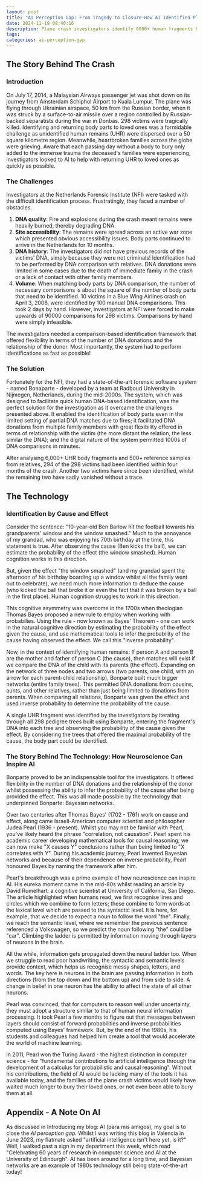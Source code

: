 ```yaml
---
layout: post
title: "AI Perception Gap: From Tragedy to Closure—How AI Identified Plane Crash Victims"
date: 2024-11-19 08:40:16
description: Plane crash investigators identify 6000+ human fragments by harnessing neuroscience-inspired AI and centuries-old mathematics.
tags: 
categories: ai-perception-gap
---
```


## The Story Behind The Crash

### Introduction

On July 17, 2014, a Malaysian Airways passenger jet was shot down on its journey from Amsterdam Schiphol Airport to Kuala Lumpur. The plane was flying through Ukrainian airspace, 50 km from the Russian border, when it was struck by a surface-to-air missile over a region controlled by Russian-backed separatists during the war in Donbas. 298 victims were tragically killed. Identifying and returning body parts to loved ones was a formidable challenge as unidentified human remains (UHR) were dispersed over a 50 square kilometre region. Meanwhile, heartbroken families across the globe were grieving. Aware that each passing day without a body to bury only added to the immense trauma the deceased's families were experiencing, investigators looked to AI to help with returning UHR to loved ones as quickly as possible.

### The Challenges

Investigators at the Netherlands Forensic Institute (NFI) were tasked with the difficult identification process. Frustratingly, they faced a number of obstacles. 

1. **DNA quality**: Fire and explosions during the crash meant remains were heavily burned, thereby degrading DNA.
2. **Site accessibility**: The remains were spread across an active war zone which presented obvious accessibility issues. Body parts continued to arrive in the Netherlands for 10 months.
3. **DNA history**: The investigators did not have previous records of the victims' DNA, simply because they were not criminals! Identification had to be performed by DNA comparison with relatives. DNA donations were limited in some cases due to the death of immediate family in the crash or a lack of contact with other family members.
4. **Volume**: When matching body parts by DNA comparison, the number of necessary comparisons is about the square of the number of body parts that need to be identified. 10 victims in a Blue Wing Airlines crash on April 3, 2008, were identified by 100 manual DNA comparisons. This took 2 days by hand. However, investigators at NFI were forced to make upwards of 90000 comparisons for 298 victims. Comparisons by hand were simply infeasible.

The investigators needed a comparison-based identification framework that offered flexibility in terms of the number of DNA donations and the relationship of the donor. Most importantly, the system had to perform identifications as fast as possible!

### The Solution

Fortunately for the NFI, they had a state-of-the-art forensic software system - named Bonaparte - developed by a team at Radboud University in Nijmegen, Netherlands, during the mid-2000s. The system, which was designed to facilitate quick human DNA-based identification, was the perfect solution for the investigation as it overcame the challenges presented above. It enabled the identification of body parts even in the limited setting of partial DNA matches due to fires; it facilitated DNA donations from multiple family members with great flexibility offered in terms of relationship with the victim (the more distant the relation, the less similar the DNA); and the digital nature of the system permitted 1000s of DNA comparisons in minutes.

After analysing 6,000+ UHR body fragments and 500+ reference samples from relatives, 294 of the 298 victims had been identified within four months of the crash. Another two victims have since been identified, whilst the remaining two have sadly vanished without a trace.

## The Technology

### Identification by Cause and Effect

Consider the sentence: "10-year-old Ben Barlow hit the football towards his grandparents' window and the window smashed." Much to the annoyance of my grandad, who was enjoying his 70th birthday at the time, this statement is true. After observing the cause (Ben kicks the ball), we can estimate the probability of the effect (the window smashed). Human cognition works in this direction. 

But, given the effect "the window smashed" (and my grandad spent the afternoon of his birthday boarding up a window whilst all the family went out to celebrate), we need much more information to deduce the cause (who kicked the ball that broke it or even the fact that it was broken by a ball in the first place). Human cognition struggles to work in this direction.

This cognitive asymmetry was overcome in the 1700s when theologian Thomas Bayes proposed a new rule to employ when working with probabilies. Using the rule - now known as Bayes' Theorem - one can work in the natural cognitive direction by estimating the probability of the effect given the cause, and use mathematical tools to infer the probability of the cause having observed the effect. We call this "inverse probability".

Now, in the context of identifying human remains: If person A and person B are the mother and father of person C (the cause), then matches will exist if we compare the DNA of the child with its parents (the effect). Expanding on the network of three nodes and two arrows (two parents, one child, with an arrow for each parent-child relationship), Bonparte built much bigger networks (entire family trees). This permitted DNA donations from cousins, aunts, and other relatives, rather than just being limited to donations from parents. When comparing all relations, Bonparte was given the effect and used inverse probability to determine the probability of the cause.

A single UHR fragment was identified by the investigators by iterating through all 298 pedigree trees built using Bonparte, entering the fragment's DNA into each tree and observing the probability of the cause given the effect. By considering the trees that offered the maximal probability of the cause, the body part could be identified.

### The Story Behind The Technology: How Neuroscience Can Inspire AI

Bonparte proved to be an indispensable tool for the investigators. It offered flexibility in the number of DNA donations and the relationship of the donor whilst possessing the ability to infer the probability of the cause after being provided the effect. This was all made possible by the technology that underpinned Bonparte: Bayesian networks.

Over two centuries after Thomas Bayes' (1702 - 1761) work on cause and effect, along came Israeli-American computer scientist and philosopher Judea Pearl (1936 - present). Whilst you may not be familiar with Pearl, you've likely heard the phrase "correlation, not causation". Pearl spent his academic career developing mathematical tools for causal reasoning; we can now make "X causes Y" conclusions rather than being limited to "X correlates with Y". During his academic journey, Pearl invented Bayesian networks and because of their dependence on inverse probability, Pearl honoured Bayes by naming the framework after him.

Pearl's breakthrough was a prime example of how neuroscience can inspire AI. His eureka moment came in the mid-80s whilst reading an article by David Rumelhart: a cognitive scientist at University of California, San Diego. The article highlighted when humans read, we first recognise lines and circles which we combine to form letters; these combine to form words at the lexical level which are passed to the syntactic level. It is here, for example, that we decide to expect a noun to follow the word "the". Finally, we reach the semantic level, where we remember the previous sentence referenced a Volkswagen, so we predict the noun following "the" could be "car". Climbing the ladder is permitted by information moving through layers of neurons in the brain.

All the while, information gets propagated down the neural ladder too. When we struggle to read poor handwriting, the syntactic and semantic levels provide context, which helps us recognise messy shapes, letters, and words. The key here is neurons in the brain are passing information in both directions (from the top down and the bottom up) and from side to side. A change in belief in one neuron has the ability to affect the state of all other neurons.

Pearl was convinced, that for computers to reason well under uncertainty, they must adopt a structure similar to that of human neural information processing. It took Pearl a few months to figure out that messages between layers should consist of forward probabilities and inverse probabilities computed using Bayes' framework. But, by the end of the 1980s, his students and colleagues had helped him create a tool that would accelerate the world of machine learning.

in 2011, Pearl won the Turing Award - the highest distinction in computer science - for "fundamental contributions to artificial intelligence through the development of a calculus for probabilistic and causal reasoning". Without his contributions, the field of AI would be lacking many of the tools it has available today, and the families of the plane crash victims would likely have waited much longer to bury their loved ones, or not even been able to bury them at all.

## Appendix - A Note On AI

As discussed in Introducing my blog: AI (para mis amigos), my goal is to close the *AI perception gap*. Whilst I was writing this blog in Valencia in June 2023, my flatmate asked "artificial intelligence isn't here yet, is it?" Well, I walked past a sign in my department this week, which read "Celebrating 60 years of research in computer science and AI at the University of Edinburgh". AI has been around for a long time, and Bayesian networks are an example of 1980s technology still being state-of-the-art today!
